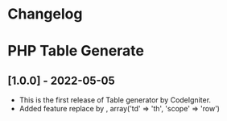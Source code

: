 # Changelog

# PHP Table Generate

## [1.0.0] - 2022-05-05

- This is the first release of Table generator by CodeIgniter.
- Added feature <TD> replace by <TH>, array('td' => 'th', 'scope' => 'row')
